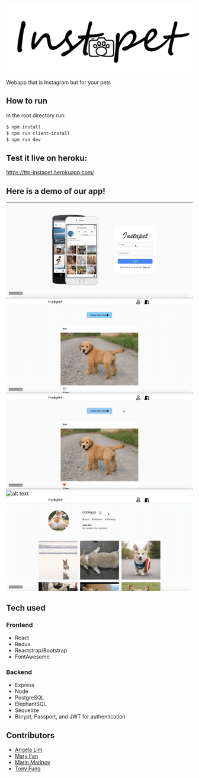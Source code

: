 ![alt text](client/src/img/logo.png)

Webapp that is Instagram but for your pets

## How to run
In the root directory run:
```sh
$ npm install
$ npm run client-install
$ npm run dev
```

## Test it live on heroku:
https://ttp-instapet.herokuapp.com/

## Here is a demo of our app!
![alt text](https://github.com/angelalim1010/InstaPet/blob/update-readme/login.gif)
![alt text](https://github.com/angelalim1010/InstaPet/blob/update-readme/likeandfollow.gif)
![alt text](https://github.com/angelalim1010/InstaPet/blob/update-readme/post.gif)
![alt text](https://github.com/angelalim1010/InstaPet/blob/update-readme/profile.gif)
![alt text](https://github.com/angelalim1010/InstaPet/blob/update-readme/editprofile.gif)

## Tech used
### Frontend
-   React
-   Redux
-   Reactstrap/Bootstrap
-   FontAwesome
### Backend
-   Express
-   Node
-   PostgreSQL
-   ElephantSQL
-   Sequelize
-   Bcrypt, Passport, and JWT for authentication

## Contributors

-   [Angela Lim](https://github.com/angelalim1010)
-   [Mary Fan](https://github.com/maryfan1106)
-   [Marin Marinov](https://github.com/marinov98)
-   [Tony Fung](https://github.com/tfung5)
